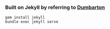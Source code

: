 ### Built on Jekyll by referring to [Dumbarton](https://github.com/tcbutler320/Jekyll-Theme-Dumbarton)

```
gem install jekyll
bundle exec jekyll serve
```
